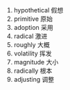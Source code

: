 1. hypothetical 假想
2. primitive 原始
3. adoption 采用
4. radical 激进
5. roughly 大概
6. volatility 挥发
7. magnitude 大小
8. radically 根本
9. adjusting  调整